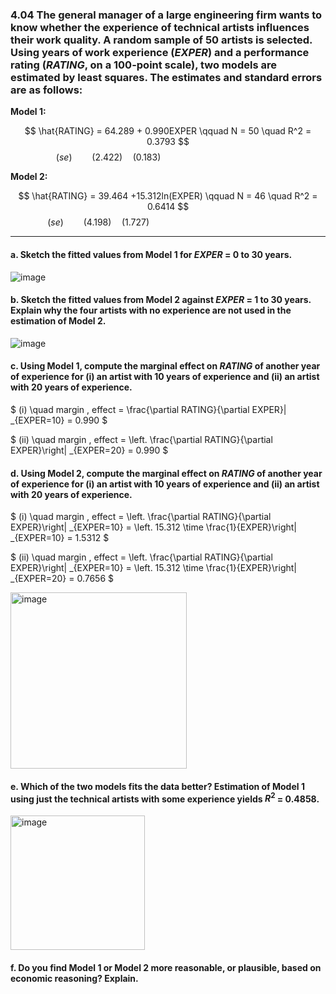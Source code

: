 ### 4.04 The general manager of a large engineering firm wants to know whether the experience of technical artists influences their work quality. A random sample of 50 artists is selected. Using years of work experience (*EXPER*) and a performance rating (*RATING*, on a 100-point scale), two models are estimated by least squares. The estimates and standard errors are as follows:

**Model 1:**

$$
\hat{RATING} = 64.289 + 0.990EXPER  \qquad N = 50 \quad R^2 = 0.3793
$$
$$
(se) \qquad  (2.422) \quad (0.183) \qquad \qquad \qquad \qquad \qquad \qquad
$$


**Model 2:**

$$
\hat{RATING} = 39.464 +15.312ln(EXPER)  \qquad N = 46 \quad R^2 = 0.6414
$$
$$
(se) \qquad (4.198) \quad (1.727) \qquad \qquad \qquad \qquad \qquad \qquad \qquad 
$$

---
#### a. Sketch the fitted values from Model 1 for *EXPER* = 0 to 30 years.

![image](https://github.com/user-attachments/assets/42f0ee7f-5e0e-46df-932e-1813e78b7b00)

#### b. Sketch the fitted values from Model 2 against *EXPER* = 1 to 30 years. Explain why the four artists with no experience are not used in the estimation of Model 2.

![image](https://github.com/user-attachments/assets/7f484055-e6ae-4de8-810c-baf0a2bf2604)

#### c. Using Model 1, compute the marginal effect on *RATING* of another year of experience for (i) an artist with 10 years of experience and (ii) an artist with 20 years of experience.

$
(i) \quad margin \, effect =  \frac{\partial RATING}{\partial EXPER}| _{EXPER=10} =  0.990
$

$
(ii) \quad margin \, effect = \left. \frac{\partial RATING}{\partial EXPER}\right| _{EXPER=20} =  0.990
$

#### d. Using Model 2, compute the marginal effect on *RATING* of another year of experience for (i) an artist with 10 years of experience and (ii) an artist with 20 years of experience.

$
(i) \quad margin \, effect = \left. \frac{\partial RATING}{\partial EXPER}\right| _{EXPER=10} =  \left. 15.312 \time \frac{1}{EXPER}\right| _{EXPER=10} = 1.5312
$

$
(ii) \quad margin \, effect = \left. \frac{\partial RATING}{\partial EXPER}\right| _{EXPER=10} =  \left. 15.312 \time \frac{1}{EXPER}\right| _{EXPER=20} = 0.7656
$

<img width="282" alt="image" src="https://github.com/user-attachments/assets/452ec27f-2bbe-4c62-a7e8-8b37489e07c8" />


#### e. Which of the two models fits the data better? Estimation of Model 1 using just the technical artists with some experience yields $R^2$ = 0.4858.

<img width="215" alt="image" src="https://github.com/user-attachments/assets/9a14ec9c-d2a7-411b-9be1-5a00d20f3628" />


#### f. Do you find Model 1 or Model 2 more reasonable, or plausible, based on economic reasoning? Explain.
